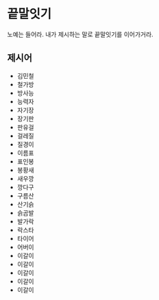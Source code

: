 # 끝말잇기

노예는 들어라. 내가 제시하는 말로 끝말잇기를 이어가거라.

## 제시어

- 김민철
- 철가방
- 방사능
- 능력자
- 자기장
- 장기판
- 판유걸
- 걸레질
- 질경이
- 이름표
- 표인봉
- 봉황새
- 새우깡
- 깡다구
- 구름산
- 산기슭
- 슭곰발
- 발가락
- 락스타
- 타이어
- 어버이
- 이갈이
- 이갈이
- 이갈이
- 이갈이
- 이갈이
